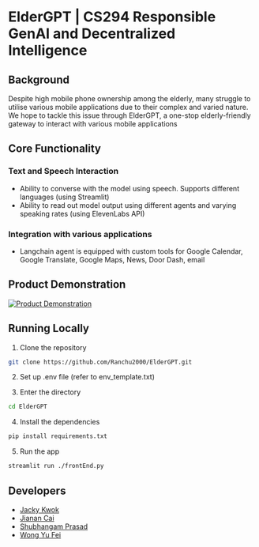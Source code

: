 # ElderGPT | CS294 Responsible GenAI and Decentralized Intelligence

## Background
Despite high mobile phone ownership among the elderly, many struggle to utilise various mobile applications due to their complex and varied nature. We hope to tackle this issue through ElderGPT, a one-stop elderly-friendly gateway to interact with various mobile applications

## Core Functionality

### Text and Speech Interaction
- Ability to converse with the model using speech. Supports different languages (using Streamlit)
- Ability to read out model output using different agents and varying speaking rates (using ElevenLabs API)
### Integration with various applications
- Langchain agent is equipped with custom tools for Google Calendar, Google Translate, Google Maps, News, Door Dash, email

## Product Demonstration
[![Product Demonstration](https://img.youtube.com/vi/TCu4E8D3HCI/0.jpg)](https://www.youtube.com/watch?v=TCu4E8D3HCI)
## Running Locally
1. Clone the repository
```sh
git clone https://github.com/Ranchu2000/ElderGPT.git
```
2. Set up .env file (refer to env_template.txt)

3. Enter the directory
```sh
cd ElderGPT
```
4. Install the dependencies
```sh
pip install requirements.txt
```
5. Run the app
```sh
streamlit run ./frontEnd.py
```

## Developers
- [Jacky Kwok](https://github.com/jackyk02)
- [Jianan Cai](https://github.com/Jianan-Jackson)
- [Shubhangam Prasad](https://github.com/ShubhangamPrasad)
- [Wong Yu Fei](https://github.com/Ranchu2000)